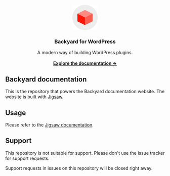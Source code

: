 <!-- PROJECT LOGO -->
<br />
<p align="center">
  <a href="https://backyard.sematico.com">
    <img src=".github/backyard-logo-web.svg" alt="Logo" width="80" height="80">
  </a>

  <h3 align="center">Backyard for WordPress</h3>

  <p align="center">
    A modern way of building WordPress plugins.
    <br /><br />
    <a href="https://backyard.sematico.com"><strong>Explore the documentation &rarr;</strong></a>
    <br />
  </p>
</p>

<!-- ABOUT THE PROJECT -->
## Backyard documentation
This is the repository that powers the Backyard documentation website. The website is built with [Jigsaw](https://jigsaw.tighten.co/).

## Usage
Please refer to the [Jigsaw documentation](https://jigsaw.tighten.co/docs/installation/).

## Support
This repository is not suitable for support. Please don't use the issue tracker for support requests.

Support requests in issues on this repository will be closed right away.